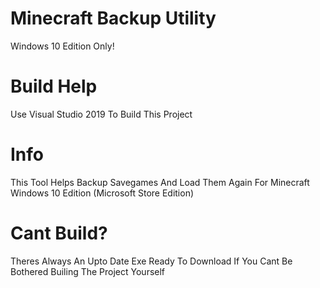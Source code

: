 # Minecraft Backup Utility
Windows 10 Edition Only! 

# Build Help
Use Visual Studio 2019 To Build This Project

# Info
This Tool Helps Backup Savegames And Load Them Again For Minecraft Windows 10 Edition
(Microsoft Store Edition)

# Cant Build?
Theres Always An Upto Date Exe Ready To Download If You Cant Be Bothered Builing The Project Yourself
